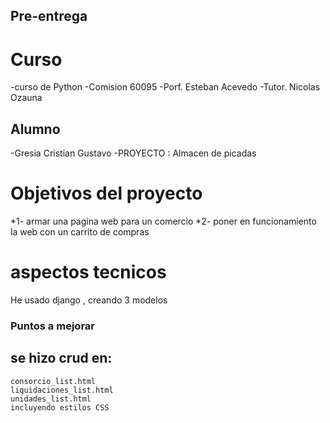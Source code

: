 ## Pre-entrega

# Curso
-curso de Python 
-Comision 60095 
-Porf. Esteban Acevedo 
-Tutor. Nicolas Ozauna

## Alumno
-Gresia Cristian Gustavo 
-PROYECTO : Almacen de picadas

# Objetivos del proyecto
*1- armar una pagina web para un comercio 
*2- poner en funcionamiento la web con un carrito de compras

# aspectos tecnicos
He usado django , creando 3 modelos

### Puntos a mejorar

## se hizo crud en: 
    consorcio_list.html
    liquidaciones_list.html
    unidades_list.html
    incluyendo estilos CSS

